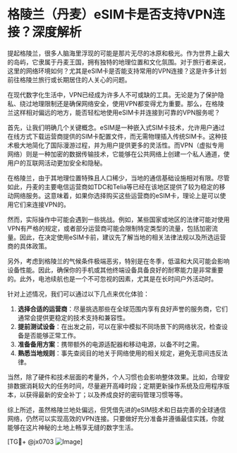 # 格陵兰（丹麦）eSIM卡是否支持VPN连接？深度解析

提起格陵兰，很多人脑海里浮现的可能是那片无尽的冰原和极光。作为世界上最大的岛屿，它隶属于丹麦王国，拥有独特的地理位置和文化氛围。对于旅行者来说，这里的网络环境如何？尤其是eSIM卡是否能支持常用的VPN连接？这是许多计划前往格陵兰旅行或长期居住的人关心的问题。

在现代数字化生活中，VPN已经成为许多人不可或缺的工具。无论是为了保护隐私、绕过地理限制还是确保网络安全，使用VPN都变得尤为重要。那么，在格陵兰这样相对偏远的地方，能否轻松地使用eSIM卡并连接到可靠的VPN服务呢？

首先，让我们明确几个关键概念。eSIM是一种嵌入式SIM卡技术，允许用户通过在线方式下载运营商提供的SIM卡配置文件，而无需物理插入传统SIM卡。这种技术极大地简化了国际漫游过程，并为用户提供更多的灵活性。而VPN（虚拟专用网络）则是一种加密的数据传输技术，它能够在公共网络上创建一个私人通道，使用户的互联网活动更加安全和隐秘。

在格陵兰，由于其地理位置特殊且人口稀少，当地的通信基础设施相对有限。尽管如此，丹麦的主要电信运营商如TDC和Telia等已经在该地区提供了较为稳定的移动网络服务。这意味着，如果你选择购买这些运营商的eSIM卡，理论上是可以使用它们来连接VPN的。

然而，实际操作中可能会遇到一些挑战。例如，某些国家或地区的法律可能对使用VPN有严格的规定，或者部分运营商可能会限制特定类型的流量，包括加密流量。因此，在决定使用eSIM卡前，建议先了解当地的相关法律法规以及所选运营商的具体政策。

另外，考虑到格陵兰的气候条件极端恶劣，特别是在冬季，低温和大风可能会影响设备性能。因此，确保你的手机或其他终端设备具备良好的耐寒能力是非常重要的。此外，电池续航也是一个不可忽视的因素，尤其是在长时间户外活动时。

针对上述情况，我们可以通过以下几点来优化体验：

1. **选择合适的运营商**：尽量挑选那些在全球范围内享有良好声誉的服务商，它们通常会提供更稳定的技术支持和兼容性。
2. **提前测试设备**：在出发之前，可以在家中模拟不同场景下的网络状况，检查设备是否能够正常工作。
3. **准备备用方案**：携带额外的电源适配器和移动电源，以备不时之需。
4. **熟悉当地规则**：事先查阅目的地关于网络使用的相关规定，避免无意间违反法律。

当然，除了硬件和技术层面的考量外，个人习惯也会影响整体效果。比如，合理安排数据消耗较大的任务时间，尽量避开高峰时段；定期更新操作系统及应用程序版本，以获得最新的安全补丁；以及养成良好的密码管理习惯等等。

综上所述，虽然格陵兰地处偏远，但凭借先进的eSIM技术和日益完善的全球通信网络，仍然可以实现高效的VPN连接。只要做好充分准备并遵循最佳实践，你就能够在这片神秘的土地上畅享无缝的数字生活。

[TG💪+ @jx0703 ![Image](https://github.com/user-attachments/assets/dbca1d08-cadb-493c-b0ec-ad6f7a83f270)]